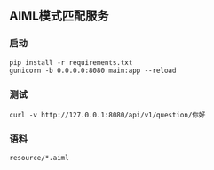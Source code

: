 ## AIML模式匹配服务

### 启动
```
pip install -r requirements.txt
gunicorn -b 0.0.0.0:8080 main:app --reload
```

### 测试
```
curl -v http://127.0.0.1:8080/api/v1/question/你好
```

### 语料
```
resource/*.aiml
```
